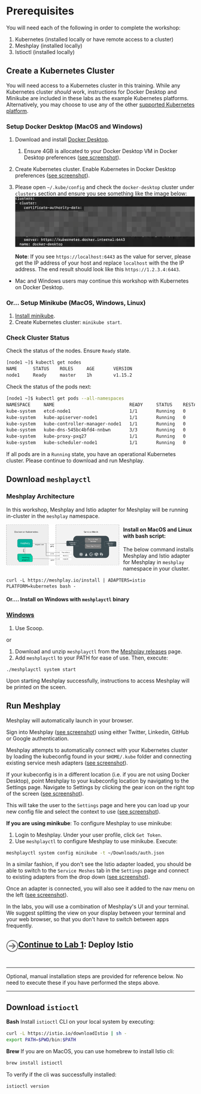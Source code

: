 # Prerequisites

You will need each of the following in order to complete the workshop:

1. Kubernetes (installed locally or have remote access to a cluster)
1. Meshplay (installed locally)
1. Istioctl (installed locally)

## Create a Kubernetes Cluster<a name="1"></a>

You will need  access to a Kubernetes cluster in this training. While any Kubernetes cluster _should_ work, instructions for Docker Desktop and Minikube are included in these labs as the example Kubernetes platforms. Alternatively, you may choose to use any of the other [supported Kubernetes platform](https://github.com/khulnasoft/meshplay#run-meshplay).

### Setup Docker Desktop (MacOS and Windows)

1. Download and install [Docker Desktop](https://www.docker.com/products/docker-desktop).
   1. Ensure 4GB is allocated to your Docker Desktop VM in Docker Desktop preferences ([see screenshot](https://raw.githubusercontent.com/khulnasoft/istio-service-mesh-workshop/master/prereq/img/docker-desktop-memory.png)).
1. Create Kubernetes cluster. Enable Kubernetes in Docker Desktop preferences ([see screenshot](https://raw.githubusercontent.com/khulnasoft/istio-service-mesh-workshop/master/prereq/img/docker-desktop-kube.png)).
1. Please open `~/.kube/config` and check the `docker-desktop` cluster under `clusters` section and ensure you see something like the image below:
   ![](img/docker-desktop-config.png)

   **Note**: If you see `https://localhost:6443` as the value for server, please get the IP address of your host and replace `localhost` with the the IP address. The end result should look like this `https://1.2.3.4:6443`.

- Mac and Windows users may continue this workshop with Kubernetes on Docker Desktop.

### Or... Setup Minikube (MacOS, Windows, Linux)

1. [Install minikube](https://minikube.sigs.k8s.io).
1. Create Kubernetes cluster: `minikube start`.

### Check Cluster Status

Check the status of the nodes. Ensure `Ready` state.

```sh
[node1 ~]$ kubectl get nodes
NAME      STATUS    ROLES     AGE       VERSION
node1     Ready     master    1h        v1.15.2
```

Check the status of the pods next:

```sh
[node1 ~]$ kubectl get pods --all-namespaces
NAMESPACE     NAME                            READY     STATUS    RESTARTS   AGE
kube-system   etcd-node1                      1/1       Running   0          1h
kube-system   kube-apiserver-node1            1/1       Running   0          1h
kube-system   kube-controller-manager-node1   1/1       Running   0          1h
kube-system   kube-dns-545bc4bfd4-nnbwn       3/3       Running   0          1h
kube-system   kube-proxy-pxq27                1/1       Running   0          1h
kube-system   kube-scheduler-node1            1/1       Running   0          1h
```

If all pods are in a `Running` state, you have an operational Kubernetes cluster. Please continue to download and run Meshplay.

## Download `meshplayctl`<a name="3"></a>

### Meshplay Architecture
In this workshop, Meshplay and Istio adapter for Meshplay will be running in-cluster in the `meshplay` namespace.

<img src="img/meshplay-architecture.svg" alt="Meshplay Architecture" style="float: left; margin-right: 10px;" width="60%" />



#### Install on MacOS and Linux with bash script:
The below command installs Meshplay and Istio adapter for Meshplay in `meshplay` namespace in your cluster.
```
curl -L https://meshplay.io/install | ADAPTERS=istio PLATFORM=kubernetes bash -
```

#### Or.... Install on Windows with `meshplayctl` binary

### [Windows](https://meshplay.khulnasoft.com/docs/installation#windows)

1. Use Scoop.

or

1. Download and unzip `meshplayctl` from the [Meshplay releases](https://github.com/khulnasoft/meshplay/releases/latest) page.
1. Add `meshplayctl` to your PATH for ease of use. Then, execute:

```
./meshplayctl system start
```

Upon starting Meshplay successfully, instructions to access Meshplay will be printed on the sceen.

## Run Meshplay

Meshplay will automatically launch in your browser.

Sign into Meshplay ([see screenshot](/master/prereq/img/sign-into-meshplay.png)) using either Twitter, Linkedin, GitHub or Google authentication.

Meshplay attempts to automatically connect with your Kubernetes cluster by loading the kubeconfig found in your `$HOME/.kube` folder and connecting existing service mesh adapters ([see screenshot](../master/prereq/img/meshplay_landing_page.png)).

If your kubeconfig is in a different location (i.e. if you are not using Docker Desktop), point Meshplay to your kubeconfig location by navigating to the Settings page. Navigate to Settings by clicking the gear icon on the right top of the screen ([see screenshot](https://raw.githubusercontent.com/khulnasoft/advanced-istio-service-mesh-workshop/master/prereq/img/meshplay_landing_page_settings_icon.png)).

This will take the user to the `Settings` page and here you can load up your new config file and select the context to use ([see screenshot](https://raw.githubusercontent.com/khulnasoft/advanced-istio-service-mesh-workshop/feature/blend-in-meshplay/prereq/img/meshplay_settings_page.png)).

**If you are using minikube**:
To configure Meshplay to use minikube:

1. Login to Meshplay. Under your user profile, click `Get Token`.
1. Use `meshplayctl` to configure Meshplay to use minikube. Execute:

```sh
meshplayctl system config minikube -t ~/Downloads/auth.json
```

In a similar fashion, if you don't see the Istio adapter loaded, you should be able to switch to the `Service Meshes` tab in the `Settings` page and connect to existing adapters from the drop down ([see screenshot](https://raw.githubusercontent.com/khulnasoft/advanced-istio-service-mesh-workshop/master/prereq/img/meshplay_settings_page-service-meshes.png)).

Once an adapter is connected, you will also see it added to the nav menu on the left ([see screenshot](https://raw.githubusercontent.com/khulnasoft/advanced-istio-service-mesh-workshop/master/prereq/img/meshplay_settings_page-service_meshes_with_menu.png)).

In the labs, you will use a combination of Meshplay's UI and your terminal. We suggest splitting the view on your display between your terminal and your web browser, so that you don't have to switch between apps frequently.

<h2>
  <a href="../lab-1/README.md">
  <img src="../img/go.svg" width="32" height="32" align="left" />
  Continue to Lab 1</a>: Deploy Istio
</h2>

<br />
<hr />

Optional, manual installation steps are provided for reference below. No need to execute these if you have performed the steps above.

<hr />

## Download `istioctl`<a name="4"></a>

**Bash**
Install `istioctl` CLI on your local system by executing:

```sh
curl -L https://istio.io/downloadIstio | sh -
export PATH=$PWD/bin:$PATH
```

**Brew**
If you are on MacOS, you can use homebrew to install Istio cli:

```sh
brew install istioctl
```

To verify if the cli was successfully installed:

```sh
istioctl version
```
